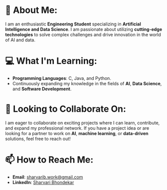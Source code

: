 # 🌟 **About Me**:
I am an enthusiastic **Engineering Student** specializing in **Artificial Intelligence and Data Science**. I am passionate about utilizing **cutting-edge technologies** to solve complex challenges and drive innovation in the world of AI and data.

# 💻 **What I'm Learning:**
- **Programming Languages**: C, Java, and Python.
- Continuously expanding my knowledge in the fields of **AI**, **Data Science**, and **Software Development**.

# 🚀 **Looking to Collaborate On:**
I am eager to collaborate on exciting projects where I can learn, contribute, and expand my professional network. If you have a project idea or are looking for a partner to work on **AI**, **machine learning**, or **data-driven** solutions, feel free to reach out!

# 📫 **How to Reach Me:**
- **Email**: sharvarib.work@gmail.com
- **LinkedIn**: [Sharvari Bhondekar](https://www.linkedin.com/in/sharvari-bhondekar-872a7a282)
  
